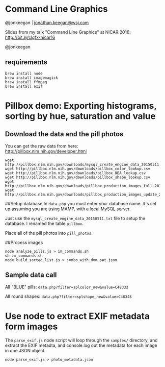 # Command Line Graphics
@jonkeegan | jonathan.keegan@wsj.com

Slides from my talk "Command Line Graphics" at NICAR 2016:
http://bit.ly/clgfx-nicar16

@jonkeegan

## requirements
```
brew install node
brew install imagemagick
brew install ffmpeg
brew install exif
```
# Pillbox demo: Exporting histograms, sorting by hue, saturation and value

## Download the data and the pill photos
You can get the raw data from here: http://pillbox.nlm.nih.gov/developer.html

```
wget http://pillbox.nlm.nih.gov/downloads/mysql_create_engine_data_20150511.txt
wget http://pillbox.nlm.nih.gov/downloads/pillbox_color_lookup.csv
wget http://pillbox.nlm.nih.gov/downloads/pillbox_DEA_lookup.csv
wget http://pillbox.nlm.nih.gov/downloads/pillbox_shape_lookup.csv
wget http://pillbox.nlm.nih.gov/downloads/pillbox_production_images_full_20140224.zip
wget http://pillbox.nlm.nih.gov/downloads/pillbox_production_images_update_20150511.zip
```
##Setup database
In `data.php` you must enter your database name. It's set up assuming you are using MAMP, with a local MySQL server.

Just use the `mysql_create_engine_data_20150511.txt` file to setup the database.  I renamed the table `pillbox`.

Place all of the pill photos into `pill_photos`.

##Process images
```
node analyze_pills.js > im_commands.sh
sh im_commands.sh
node build_sorted_list.js > jumbo_with_dom_sat.json
```

## Sample data call
All "BLUE" pills:
`data.php?filter=splcolor_new&value=C48333`

All round shapes:
`data.php?filter=splshape_new&value=C48348`

# Use node to extract EXIF metadata form images
The `parse_exif.js` node script will loop through the `samples/` directory, and extract the EXIF metadta, and console.log out the metadata for each image in one JSON object.

`node parse_exif.js > photo_metadata.json`

